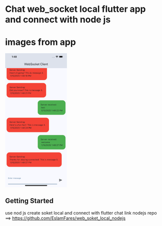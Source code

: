 # Chat web_socket local flutter app and connect with node js 

# images from app
<p float="left">
  <img src="https://github.com/EslamFares/chat_web_soket_local_flutter/blob/main/img_app/chat.png" width="200" />
</p>


## Getting Started
use nod js create soket local and connect with flutter chat 
link nodejs repo ==> https://github.com/EslamFares/web_soket_local_nodejs
